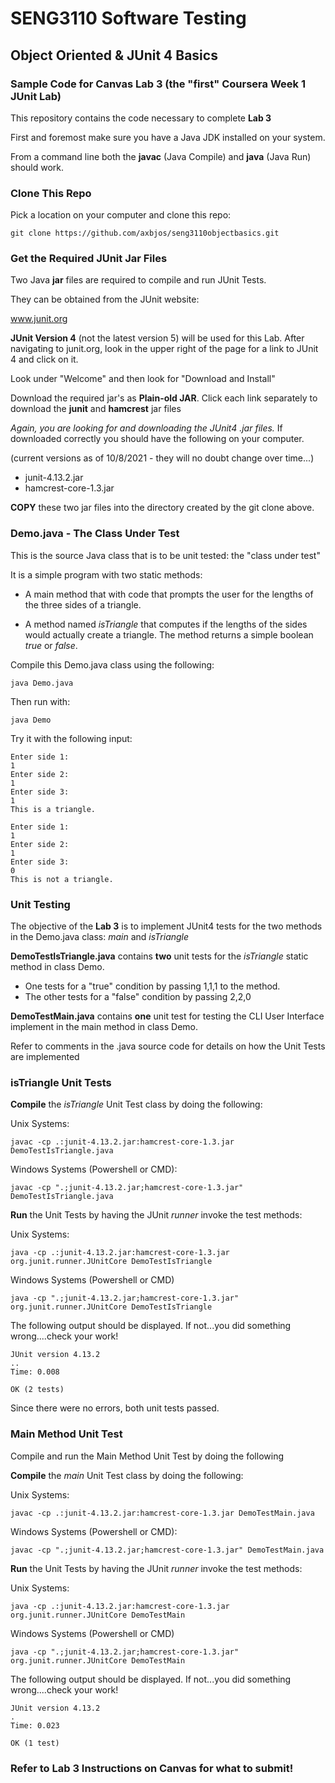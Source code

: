 # SENG3110 Software Testing

## Object Oriented & JUnit 4 Basics

### Sample Code for Canvas Lab 3 (the "first" Coursera Week 1 JUnit Lab)

This repository contains the code necessary to complete **Lab 3**

First and foremost make sure you have a Java JDK installed on your system.

From a command line both the **javac** (Java Compile) and **java** (Java Run) should work.


### Clone This Repo

Pick a location on your computer and clone this repo:

``` git clone https://github.com/axbjos/seng3110objectbasics.git ```


### Get the Required JUnit Jar Files

Two Java **jar** files are required to compile and run JUnit Tests.

They can be obtained from the JUnit website:

www.junit.org

**JUnit Version 4** (not the latest version 5) will be used for this Lab.  After navigating to junit.org, look in the upper right of the page for a link to JUnit 4 and click on it.

Look under "Welcome" and then look for "Download and Install"

Download the required jar's as **Plain-old JAR**.  Click each link separately to download the **junit** and **hamcrest** jar files

*Again, you are looking for and downloading the JUnit4 .jar files.*  If downloaded correctly you should have the following on your computer.

(current versions as of 10/8/2021 - they will no doubt change over time...)

- junit-4.13.2.jar
- hamcrest-core-1.3.jar

**COPY** these two jar files into the directory created by the git clone above.  

### Demo.java - The Class Under Test

This is the source Java class that is to be unit tested:  the "class under test"

It is a simple program with two static methods:

- A main method that with code that prompts the user for the lengths of the three sides of a triangle.  

- A method named *isTriangle* that computes if the lengths of the sides would actually create a triangle.  The method returns a simple boolean *true* or *false*.

Compile this Demo.java class using the following:

``` java Demo.java ```

Then run with:

``` java Demo ```

Try it with the following input:

```  
Enter side 1:
1
Enter side 2:
1
Enter side 3:
1
This is a triangle. 
```

```  
Enter side 1:
1
Enter side 2:
1
Enter side 3:
0
This is not a triangle. 
```

### Unit Testing

The objective of the **Lab 3** is to implement JUnit4 tests for the two methods in the Demo.java class: *main* and *isTriangle*

**DemoTestIsTriangle.java** contains **two** unit tests for the *isTriangle* static method in class Demo.

- One tests for a "true" condition by passing 1,1,1 to the method.
- The other tests for a "false" condition by passing 2,2,0

**DemoTestMain.java** contains **one** unit test for testing the CLI User Interface implement in the main method in class Demo.

Refer to comments in the .java source code for details on how the Unit Tests are implemented

### isTriangle Unit Tests

**Compile** the *isTriangle* Unit Test class by doing the following:

Unix Systems:

``` javac -cp .:junit-4.13.2.jar:hamcrest-core-1.3.jar DemoTestIsTriangle.java ```

Windows Systems (Powershell or CMD):

``` javac -cp ".;junit-4.13.2.jar;hamcrest-core-1.3.jar" DemoTestIsTriangle.java ```

**Run** the Unit Tests by having the JUnit *runner* invoke the test methods:

Unix Systems:

``` java -cp .:junit-4.13.2.jar:hamcrest-core-1.3.jar org.junit.runner.JUnitCore DemoTestIsTriangle ```

Windows Systems (Powershell or CMD)

``` java -cp ".;junit-4.13.2.jar;hamcrest-core-1.3.jar" org.junit.runner.JUnitCore DemoTestIsTriangle ```

The following output should be displayed.  If not...you did something wrong....check your work!

```
JUnit version 4.13.2
..
Time: 0.008

OK (2 tests)
```

Since there were no errors, both unit tests passed.

### Main Method Unit Test

Compile and run the Main Method Unit Test by doing the following

**Compile** the *main* Unit Test class by doing the following:

Unix Systems:

``` javac -cp .:junit-4.13.2.jar:hamcrest-core-1.3.jar DemoTestMain.java ```

Windows Systems (Powershell or CMD):

``` javac -cp ".;junit-4.13.2.jar;hamcrest-core-1.3.jar" DemoTestMain.java ```

**Run** the Unit Tests by having the JUnit *runner* invoke the test methods:

Unix Systems:

``` java -cp .:junit-4.13.2.jar:hamcrest-core-1.3.jar org.junit.runner.JUnitCore DemoTestMain ```

Windows Systems (Powershell or CMD)

``` java -cp ".;junit-4.13.2.jar;hamcrest-core-1.3.jar" org.junit.runner.JUnitCore DemoTestMain ```

The following output should be displayed.  If not...you did something wrong....check your work!

```
JUnit version 4.13.2
.
Time: 0.023

OK (1 test)
```

### Refer to Lab 3 Instructions on Canvas for what to submit!


